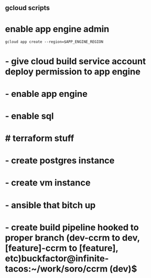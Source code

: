 
## gcloud scripts
# enable app engine admin
```
gcloud app create --region=$APP_ENGINE_REGION

```

# - give cloud build service account deploy permission to app engine

# - enable app engine
# - enable sql


# # terraform stuff
# - create postgres instance
# - create vm instance
# - ansible that bitch up
# - create build pipeline hooked to proper branch (dev-ccrm to dev, [feature]-ccrm to [feature], etc)buckfactor@infinite-tacos:~/work/soro/ccrm (dev)$




<!-- 
gcloud iam service-accounts create sa-$PROJECT_ID
gcloud iam service-accounts list

gcloud iam service-accounts add-iam-policy-binding sa-$PROJECT_ID@$PROJECT_ID.iam.gserviceaccount.com \
  --member='serviceAccount:sa-$PROJECT_ID@$PROJECT_ID.iam.gserviceaccount.com' \
  --role='roles/cloudsql.admin'

gcloud iam service-accounts add-iam-policy-binding sa-PROJECT-ID@PROJECT-ID.iam.gserviceaccount.com \
  --member='serviceAccount:sa-PROJECT-ID@PROJECT-ID.iam.gserviceaccount.com' \
  --role='roles/cloudsql.admin' -->